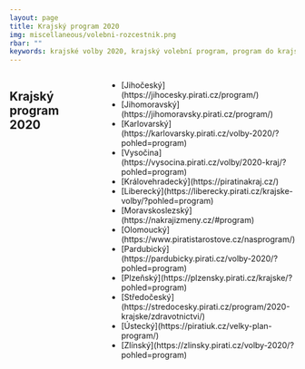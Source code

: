 ```yaml
---
layout: page
title: Krajský program 2020
img: miscellaneous/volebni-rozcestnik.png
rbar: ""
keywords: krajské volby 2020, krajský volební program, program do krajských voleb, program pro krajské volby, kraje, krajské zastupitelstvo, program
---
```


<div class="medium-12 large-4 columns o-section-block--medium">
  <div class="o-section-header">
    <h2 class="o-section__heading o-section__heading">Krajský program 2020</h2>
  </div>
  <br>
<ul>  
<li>[Jihočeský](https://jihocesky.pirati.cz/program/)</li>
<li>[Jihomoravský](https://jihomoravsky.pirati.cz/program/)</li>
<li>[Karlovarský](https://karlovarsky.pirati.cz/volby-2020/?pohled=program)</li>
<li>[Vysočina](https://vysocina.pirati.cz/volby/2020-kraj/?pohled=program)</li>
<li>[Královehradecký](https://piratinakraj.cz/)</li>
<li>[Liberecký](https://liberecky.pirati.cz/krajske-volby/?pohled=program)</li>
<li>[Moravskoslezský](https://nakrajizmeny.cz/#program)</li>
<li>[Olomoucký](https://www.piratistarostove.cz/nasprogram/)</li>
<li>[Pardubický](https://pardubicky.pirati.cz/volby-2020/?pohled=program)</li>
<li>[Plzeňský](https://plzensky.pirati.cz/krajske/?pohled=program)</li>
<li>[Středočeský](https://stredocesky.pirati.cz/program/2020-krajske/zdravotnictvi/)</li>
<li>[Ústecký](https://piratiuk.cz/velky-plan-program/)</li>
<li>[Zlínský](https://zlinsky.pirati.cz/volby-2020/?pohled=program)</li>
</ul>  
</div>
	